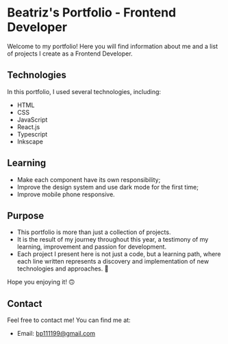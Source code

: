 # Beatriz's Portfolio - Frontend Developer

Welcome to my portfolio! Here you will find information about me and a list of projects I create as a Frontend Developer.

## Technologies

In this portfolio, I used several technologies, including:

- HTML
- CSS
- JavaScript
- React.js
- Typescript
- Inkscape

## Learning
- Make each component have its own responsibility;
- Improve the design system and use dark mode for the first time;
- Improve mobile phone responsive.


## Purpose
- This portfolio is more than just a collection of projects.
- It is the result of my journey throughout this year, a testimony of my learning, improvement and passion for development.  
- Each project I present here is not just a code, but a learning path, where each line written represents a discovery and implementation of new technologies and approaches. 🥰

Hope you enjoying it! 🙃

## Contact

Feel free to contact me! You can find me at:

- Email: [bp111199@gmail.com](mailto:bp111199@gmail.com)
